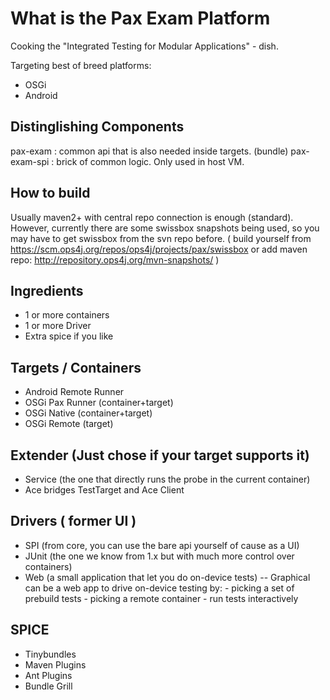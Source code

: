 What is the Pax Exam Platform
================================
Cooking the "Integrated Testing for Modular Applications" - dish.

Targeting best of breed platforms:
- OSGi
- Android

Distinglishing Components
----------------
pax-exam : common api that is also needed inside targets. (bundle)
pax-exam-spi : brick of common logic. Only used in host VM.

How to build
----------------
Usually maven2+ with central repo connection is enough (standard).
However, currently there are some swissbox snapshots being used, so you may have to get swissbox from the svn repo before.
( build yourself from https://scm.ops4j.org/repos/ops4j/projects/pax/swissbox or add maven repo: http://repository.ops4j.org/mvn-snapshots/ )

Ingredients
----------------
 * 1 or more containers
 * 1 or more Driver
 * Extra spice if you like

Targets / Containers
----------------
  * Android Remote Runner   
  * OSGi Pax Runner (container+target)
  * OSGi Native (container+target)
  * OSGi Remote (target)

Extender (Just chose if your target supports it)
----------------
  * Service (the one that directly runs the probe in the current container)
  * Ace bridges TestTarget and Ace Client

Drivers ( former UI )
----------------
  * SPI (from core, you can use the bare api yourself of cause as a UI)
  * JUnit (the one we know from 1.x but with much more control over containers)
  * Web (a small application that let you do on-device tests)
     -- Graphical can be a web app to drive on-device testing by:
        - picking a set of prebuild tests
        - picking a remote container
        - run tests interactively

SPICE
----------------
  * Tinybundles
  * Maven Plugins
  * Ant Plugins
  * Bundle Grill